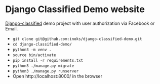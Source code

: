# Django Classified Demo website #

[Django-classified](https://github.com/inoks/django-classified) demo project with user authorization via Facebook or Email.

- `git clone git@github.com:inoks/django-classified-demo.git`
- `cd django-classified-demo/`
- `python3 -m venv .`
- `source bin/activate`
- `pip install -r requirements.txt`
- `python3 ./manage.py migrate`
- `python3 ./manage.py runserver`
- Open http://localhost:8000/ in the browser
